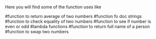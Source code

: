 Here you will find some of the function uses like

#function to return average of two numbers
#function fo doc strings
#function to check equality of two numbers
#function to see if number is even or odd
#lambda functions
#function to return full name of a person
#function to swap two numbers